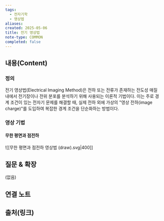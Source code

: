 ```yaml
---
tags:
  - 전자기학
  - 영상법
aliases: 
created: 2025-05-06
title: 전기 영상법
note-type: COMMON
completed: false
---
```


## 내용(Content)

### 정의
전기 영상법(Electrical Imaging Method)은 전하 또는 전류가 존재하는 전도성 매질 내에서 전기장이나 전위 분포를 분석하기 위해 사용되는 이론적 기법이다. 이는 주로 경계 조건이 있는 전자기 문제를 해결할 때, 실제 전하 외에 가상의 "영상 전하(image charge)"를 도입하여 복잡한 경계 조건을 단순화하는 방법이다.

### 영상 기법
#### 무한 평면과 점전하

![[무한 평면과 점전하 영상법 (draw).svg|400]]

## 질문 & 확장

(없음)

## 연결 노트

## 출처(링크)


